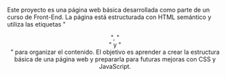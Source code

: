 Este proyecto es una página web básica desarrollada como parte de un curso de Front-End. 
La página está estructurada con HTML semántico y utiliza las etiquetas "<header>", "<main>" y "<footer>" para organizar el contenido. 
El objetivo es aprender a crear la estructura básica de una página web y prepararla para futuras mejoras con CSS y JavaScript.
